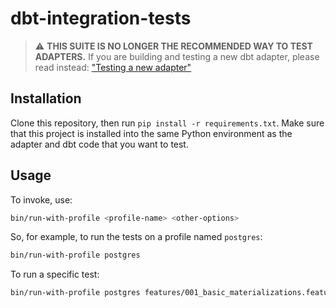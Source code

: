 # dbt-integration-tests

> :warning: **THIS SUITE IS NO LONGER THE RECOMMENDED WAY TO TEST ADAPTERS.**
If you are building and testing a new dbt adapter, please read instead: ["Testing a new adapter"](https://docs.getdbt.com/docs/contributing/testing-a-new-adapter)

## Installation

Clone this repository, then run `pip install -r requirements.txt`. Make sure that this project is installed into the same Python environment as the adapter and dbt code that you want to test.

## Usage

To invoke, use:

```bash
bin/run-with-profile <profile-name> <other-options>
```

So, for example, to run the tests on a profile named `postgres`:

```bash
bin/run-with-profile postgres
```

To run a specific test:

```bash
bin/run-with-profile postgres features/001_basic_materializations.feature
```
